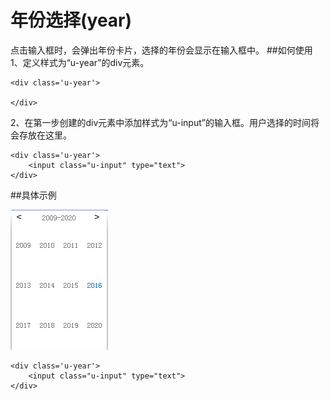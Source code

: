 # 年份选择(year)
点击输入框时，会弹出年份卡片，选择的年份会显示在输入框中。
##如何使用
1、定义样式为“u-year”的div元素。
	
	<div class='u-year'>
        
    </div>
2、在第一步创建的div元素中添加样式为“u-input”的输入框。用户选择的时间将会存放在这里。

	<div class='u-year'>
        <input class="u-input" type="text">
    </div>

##具体示例

![](img/year.png) 

	<div class='u-year'>
        <input class="u-input" type="text">
    </div>


